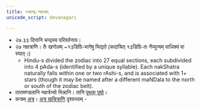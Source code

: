 ```yaml
---
title: +चान्द्र-नक्षत्रम्
unicode_script: devanagari

---
```


- २७.३३ दिनानि चन्द्रस्य परिवर्तनाय।
- २७ नक्षत्राणि।  तैः खगोलम् ~१३डिग्रि-भागेषु भिद्यते (कदाचित् १३डिग्रि-तः नैय्यून्यम् वाधिक्यं वा स्यात्।)
  - Hindu-s divided the zodiac into 27 equal sections, each subdivided into 4 pAda-s (identified by a unique syllable). Each nakShatra naturally falls within one or two rAshi-s, and is associated with 1+ stars (though it may be named after a different maNDala to the north or south of the zodiac belt).
- तारामण्डलानि नक्षत्रेभ्यो भिन्नानि। तानि [पृथक् पृष्ठे](../tArAmaNDala/)।
- यन्त्रम् [अत्र](http://www.prokerala.com/astrology/nakshatra-finder/)।
[अत्र खचित्राणि](../../history/images/) दृश्यन्ताम् -
